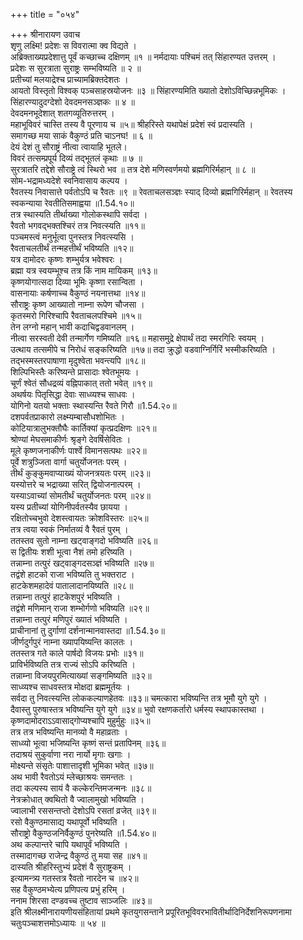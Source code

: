 +++
title = "०५४"

+++
श्रीनारायण उवाच  
शृणु लक्ष्मि! प्रदेशः स विवरात्मा क्व विद्यते ।  
अब्रिक्ताख्यप्रदेशात्तु पूर्वं कच्छाच्च दक्षिणम् ॥१ ॥
नर्मदायाः पश्चिमं तत् सिंहारण्यत उत्तरम् ।  
प्रदेशः स सुरत्राता सुराष्ट्रः सम्भविष्यति ॥ २ ॥  
प्रतीच्यां मलयाद्रेश्च प्राच्यामब्रिक्तदेशतः ।  
आयतो विस्तृतो विश्वक् पञ्चसाहस्रयोजनः ॥३ ॥
सिंहारण्यमिति ख्यातो देशोऽविच्छिन्नभूमिकः ।  
सिंहारण्यादुदग्देशो देवदमनसञ्ज्ञकः ॥ ४ ॥  
देवदमनभूदेशात् शतगव्यूतिरुत्तरम् ।  
महाभूविवरं चास्ति तस्य वै पूरणाय च ॥५॥
श्रीहरिस्ते यथापेक्षं प्रदेशं स्वं प्रदास्यति ।  
समागच्छ मया साकं वैकुण्ठं प्रति चाऽनघ! ॥ ६ ॥  
देयं देशं तु सौराष्ट्रं नीत्वा त्वायाहि भूतले।  
विवरं तत्सम्प्रपूर्य दिव्यं तद्भूतलं कृथाः ॥ ७ ॥  
सुरत्रातरि तद्देशे सौराष्ट्रे त्वं स्थिरो भव ॥
तत्र देशे मणिस्वर्णमयो ब्रह्मगिरिर्महान् ॥ ८ ॥  
सोम-भद्रामध्यदेशे स्वनिवासाय कल्पय ।  
रैवतस्य निवासात्ते पर्वतोऽपि च रैवतः ॥९ ॥
रेवताचलसञ्ज्ञः स्याद् दिव्यो ब्रह्मगिरिर्महान् ॥
रेवतस्य स्वकन्याया रेवतीतिसमाह्वया ॥1.54.१०॥  
तत्र स्थास्यति तीर्थाख्या गोलोकस्थापि सर्वदा ।  
रैवतो भगवद्भक्तश्चिरं तत्र निवत्स्यति ॥११॥  
पञ्चमस्त्वं मनुर्भूत्वा पुनस्तत्र निवत्स्यसि ।  
रैवताचलतीर्थं तन्महत्तीर्थं भविष्यति ॥१२॥  
यत्र दामोदरः कृष्णः शम्भुर्यत्र भवेश्वरः ।  
ब्रह्मा यत्र स्वयम्भूश्च तत्र किं नाम मायिकम् ॥१३॥  
कृष्णयोगात्सदा दिव्या भूमिः कृष्णा रसान्विता ।  
वासनायाः कर्षणाच्च वैकुण्ठं नयनात्तथा ॥१४॥  
सौराष्ट्रः कृष्ण आख्यातो नाम्ना रूपेण चौजसा ।  
कृतस्मरो गिरिश्चापि रैवताचलपश्चिमे ॥१५॥  
तेन लग्नो महान् भावी कदाचिद्वडवानलम् ।  
नीत्वा सरस्वती देवी तन्मार्गेण गमिष्यति ॥१६॥
महासमुद्रे क्षेपार्थं तदा स्मरगिरिः स्वयम् ।  
उत्थाय तत्समीपे च निरोधं सङ्करिष्यति ॥१७॥
तदा क्रुद्धो वडवाग्निर्गिरिं भस्मीकरिष्यति ।  
तद्भस्मस्तरपाषाणा मृदुश्वेता भवन्त्यपि ॥१८॥  
शिल्पिभिस्तैः करिष्यन्ते प्रासादाः श्वेतभूमयः ।  
चूर्णं श्वेतं सौधद्रव्यं वह्निपाकात् ततो भवेत् ॥१९॥  
अथर्षयः पितृसिद्धा देवाः साध्व्यश्च साधवः ।  
योगिनो यतयो भक्ताः स्थास्यन्ति रैवते गिरौ ॥1.54.२०॥  
दशपर्वतप्राकारो लक्ष्म्यम्बासौधशोभितः ।  
कोटियात्रालुभक्तौघैः कार्तिक्यां कृत्प्रदक्षिणः ॥२१॥  
श्रोण्यां मेघसमाकीर्णः श्रृङ्गे देवर्षिसेवितः ।  
मूले कृष्णजनाकीर्णः पार्श्वे विमानसत्पथः ॥२२॥  
पूर्वे शत्रुञ्जिता वार्गा चतुर्योजनतः परम् ।  
तीर्थं कुङ्कुमवाप्याख्यं योजनत्रयतः परम् ॥२३॥  
यस्योत्तरे च भद्राख्या सरित् द्वियोजनात्परम् ।  
यस्याऽवाच्यां सोमतीर्थं चतुर्योजनतः परम् ॥२४॥  
यस्य प्रतीच्यां योगिनीपर्वतस्यैव छायया ।  
रक्षितोच्चभुवो देशस्त्वायतः क्रोशविस्तरः ॥२५॥  
तत्र त्वया स्वकं निर्मातव्यं वै रैवतं पुरम् ।  
ततस्तव सुतो नाम्ना खट्वाङ्गदो भविष्यति ॥२६॥  
स द्वितीयः शशी भूत्वा नैशं तमो हरिष्यति ।  
तन्नाम्ना तत्पुरं खट्वाङ्गदसञ्ज्ञं भविष्यति ॥२७॥  
तद्वंशे हाटको राजा भविष्यति तु भक्तराट ।  
हाटकेशमहादेवं पातालादानयिष्यति ॥२८॥  
तन्नाम्ना तत्पुरं हाटकेशपुरं भविष्यति ।  
तद्वंशे मणिमान् राजा शम्भोर्गणो भविष्यति ॥२९॥  
तन्नाम्ना तत्पुरं मणिपुरं ख्यातं भविष्यति ।  
प्राचीनानां तु दुर्गाणां दर्शनान्मानवास्तदा ॥1.54.३०॥  
जीर्णदुर्गपुरं नाम्ना ख्यापयिष्यन्ति कालतः ।  
ततस्तत्र गते काले पार्षदो विजयः प्रभोः ॥३१॥  
प्राविर्भविष्यति तत्र राज्यं सोऽपि करिष्यति ।  
तन्नाम्ना विजयपुरमित्याख्यां सङ्गमिष्यति ॥३२॥  
साध्व्यश्च साधवस्तत्र मोक्षदा ब्रह्ममूर्तयः ।  
सर्वदा तु निवत्स्यन्ति लोककल्याणहेतवः ॥३३॥
चमत्कारा भविष्यन्ति तत्र भूमौ युगे युगे ।  
दैवास्तु पुरुषास्तत्र भविष्यन्ति युगे युगे ॥३४॥
भुवो रक्षणकर्तारो धर्मस्य स्थापकास्तथा ।  
कृष्णदामोदराऽऽवासाद्गोप्यश्चापि मुहुर्मुहुः ॥३५॥  
तत्र तत्र भविष्यन्ति मानव्यो वै महाव्रताः ।  
साध्व्यो भूत्वा भजिष्यन्ति कृष्णं सन्तं प्रतापिनम् ॥३६॥  
तदाश्रयं सुकुर्वाणा नरा नार्यो मृगाः खगाः ।  
मोक्ष्यन्ते संसृतेः पाशात्तादृशी भूमिका भवेत् ॥३७॥  
अथ भावी रैवतोऽयं म्लेच्छाश्रयः समन्ततः ।  
तदा कल्पस्य सायं वै कल्केरन्तिमजन्मनः ॥३८॥  
नेत्रक्रोधात् क्वथितो वै ज्वालामुखो भविष्यति ।  
ज्वालाभी रससन्तप्तो देशोऽपि रसतां व्रजेत् ॥३९॥  
रसो वैकुण्ठमासाद्य यथापूर्वो भविष्यति ।  
सौराष्ट्रो वैकुण्ठजनिर्वैकुण्ठं पुनरेष्यति ॥1.54.४०॥  
अथ कल्पान्तरे चापि यथापूर्वं भविष्यति ।  
तस्मादागच्छ राजेन्द्र वैकुण्ठं तु मया सह ॥४१॥  
दास्यति श्रीहरिस्तुभ्यं प्रदेशं वै सुराष्ट्रकम् ।  
इत्यामन्त्र्य गतस्तत्र रैवतो नारदेन च ॥४२॥  
सह वैकुण्ठमभ्येत्य प्रणिपत्य प्रभुं हरिम् ।  
ननाम शिरसा दण्डवच्च तुष्टाव साञ्जलिः ॥४३॥  
इति श्रीलक्ष्मीनारायणीयसंहितायां प्रथमे कृतयुगसन्ताने प्रपूरितभूविवरभावितीर्थादिनिर्देशनिरूपणनामा चतुःपञ्चाशत्तमोऽध्यायः ॥ ५४ ॥  
    
